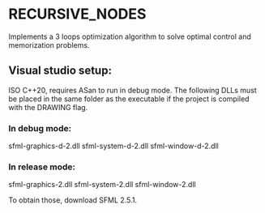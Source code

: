 # RECURSIVE_NODES

Implements a 3 loops optimization algorithm to solve optimal control and memorization problems. 

## Visual studio setup:

ISO C++20, requires ASan to run in debug mode. The following DLLs must be placed in the same folder as the executable if the project is compiled with the DRAWING flag.
### In debug mode:

  sfml-graphics-d-2.dll
  sfml-system-d-2.dll
  sfml-window-d-2.dll
  
  
### In release mode:

  sfml-graphics-2.dll
  sfml-system-2.dll
  sfml-window-2.dll
  
  
To obtain those, download SFML 2.5.1.

